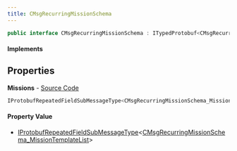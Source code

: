 ```yaml
---
title: CMsgRecurringMissionSchema
---
```


```csharp
public interface CMsgRecurringMissionSchema : ITypedProtobuf<CMsgRecurringMissionSchema>, INativeHandle
```

#### Implements

## Properties

**Missions** - [Source Code](https://github.com/swiftly-solution/swiftlys2/blob/master/managed/src/SwiftlyS2.Generated/Protobufs/Interfaces/CMsgRecurringMissionSchema.cs#L13)

```csharp
IProtobufRepeatedFieldSubMessageType<CMsgRecurringMissionSchema_MissionTemplateList> Missions { get; }
```

#### Property Value

- [IProtobufRepeatedFieldSubMessageType](/docs/api/shared/netmessages/iprotobufrepeatedfieldsubmessagetype-1)<[CMsgRecurringMissionSchema_MissionTemplateList](/docs/api/shared/protobufdefinitions/cmsgrecurringmissionschema_missiontemplatelist)>

